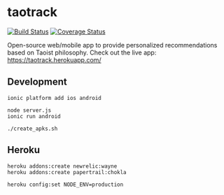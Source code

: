 taotrack
==============

[![Build Status](https://circleci.com/gh/jessamynsmith/taotrack.svg?style=shield)](https://circleci.com/gh/jessamynsmith/taotrack)
[![Coverage Status](https://coveralls.io/repos/jessamynsmith/taotrack/badge.svg?branch=master)](https://coveralls.io/r/jessamynsmith/taotrack?branch=master)

Open-source web/mobile app to provide personalized recommendations based on Taoist philosophy.
Check out the live app: https://taotrack.herokuapp.com/


Development
-----------

    ionic platform add ios android

    node server.js
    ionic run android

    ./create_apks.sh

Heroku
------

    heroku addons:create newrelic:wayne
    heroku addons:create papertrail:chokla

    heroku config:set NODE_ENV=production
